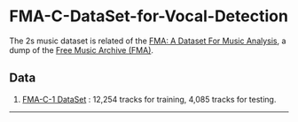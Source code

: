 # FMA-C-DataSet-for-Vocal-Detection

The 2s music dataset is related of the [FMA: A Dataset For Music Analysis](https://github.com/mdeff/fma), a dump of the [Free Music Archive (FMA)](https://freemusicarchive.org/).

## Data

1. [FMA-C-1 DataSet](https://drive.google.com/drive/folders/1uBQPk2Pc85Zy8-3h49zJoU9cp_xhsodr?usp=sharing) : 12,254 tracks for training, 4,085 tracks for testing.

---
